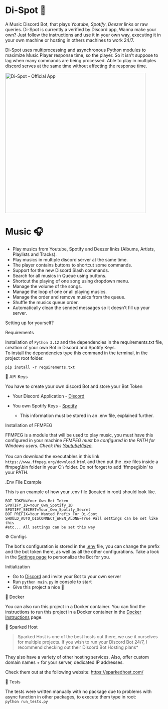 # Di-Spot 🎼

A Music Discord Bot, that plays *Youtube*, *Spotify*, *Deezer* links or raw queries. Di-Spot is currently a verified by Discord app, Wanna make your own? 
Just follow the instructions and use it in your own way, executing it in your own machine or hosting in others machines to work 24/7.

Di-Spot uses multiprocessing and asynchronous Python modules to maximize Music Player response time, so the player. 
So it isn't suppose to lag when many commands are being processed.
Able to play in multiples discord serves at the same time without affecting the response time.

<img width="447" alt="Di-Spot - Official App" src="https://github.com/user-attachments/assets/1842c3f7-aa8f-4090-840e-46201efa2f21" />

# Music 🎧

- Play musics from Youtube, Spotify and Deezer links (Albums, Artists, Playlists and Tracks).
- Play musics in multiple discord server at the same time.
- The player contains buttons to shortcut some commands. 
- Support for the new Discord Slash commands.
- Search for all musics in Queue using buttons.
- Shortcut the playing of one song using dropdown menu.
- Manage the volume of the songs.
- Manage the loop of one or all playing musics.
- Manage the order and remove musics from the queue.
- Shuffle the musics queue order.
- Automatically clean the sended messages so it doesn't fill up your server.


Setting up for yourself?

Requirements

Installation of ``Python 3.12`` and the dependencies in the requirements.txt file, creation of your own Bot in Discord and Spotify Keys. <br>
To install the dependencies type this command in the terminal, in the project root folder.

```
pip install -r requirements.txt

```

🔑 API Keys

You have to create your own discord Bot and store your Bot Token 
* Your Discord Application - [Discord](https://discord.com/developers)
* You own Spotify Keys - [Spotify](https://developer.spotify.com/dashboard/applications)

   - This information must be stored in an .env file, explained further.


Installation of FFMPEG

FFMPEG is a module that will be used to play music, you must have this configured in your machine
*FFMPEG must be configured in the PATH for Windows users. Check this [YoutubeVideo](https://www.youtube.com/watch?v=r1AtmY-RMyQ&t=114s&ab_channel=TroubleChute).* <br><br>
You can download the executables in this link `https://www.ffmpeg.org/download.html` and then put the .exe files inside a ffmpeg\bin folder in your C:\ folder. Do not forget to add 'ffmpeg\bin' to your PATH.


.Env File Example

This is an example of how your .env file (located in root) should look like.

```env
BOT_TOKEN=Your_Own_Bot_Token
SPOTIFY_ID=Your_Own_Spotify_ID
SPOTIFY_SECRET=Your_Own_Spotify_Secret
BOT_PREFIX=Your_Wanted_Prefix_For_Di-Spot
SHOULD_AUTO_DISCONNECT_WHEN_ALONE=True #all settings can be set like this
#etc... All settings can be set this way
```

⚙️ Configs

The bot's configuration is stored in the [.env](.env) file, you can change the prefix and the bot token there, as well as all the other configurations.
Take a look in the [Settings page](.github/Docs/SETTINGS.md) to personalize the Bot for you.


Initialization

- Go to [Discord](https://discord.com/developers) and invite your Bot to your own server
- Run ```python main.py``` in console to start
- Give this project a nice 🌟


🐳 Docker

You can also run this project in a Docker container. You can find the instructions to run this project in a Docker container in the [Docker Instructions](.github/Docs/DOCKER.md) page.


🚀 Sparked Host

> Sparked Host is one of the best hosts out there, we use it ourselves for multiple projects. If you wish to run your Discord Bot 24/7, I recommend checking out their Discord Bot Hosting plans* <br>

They also have a variety of other hosting services. Also, offer custom domain names + for your server, dedicated IP addresses.  

Check them out at the following website: https://sparkedhost.com/

🧪 Tests

The tests were written manually with no package due to problems with async function in other packages, to execute them type in root: <br>
`python run_tests.py`<br>
